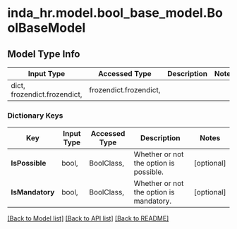 # inda_hr.model.bool_base_model.BoolBaseModel

## Model Type Info
Input Type | Accessed Type | Description | Notes
------------ | ------------- | ------------- | -------------
dict, frozendict.frozendict,  | frozendict.frozendict,  |  | 

### Dictionary Keys
Key | Input Type | Accessed Type | Description | Notes
------------ | ------------- | ------------- | ------------- | -------------
**IsPossible** | bool,  | BoolClass,  | Whether or not the option is possible. | [optional] 
**IsMandatory** | bool,  | BoolClass,  | Whether or not the option is mandatory. | [optional] 

[[Back to Model list]](../../README.md#documentation-for-models) [[Back to API list]](../../README.md#documentation-for-api-endpoints) [[Back to README]](../../README.md)

